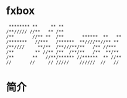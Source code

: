 # fxbox    

     ******** **     ** **                      
    /**///// //**   ** /**                      
    /**       //** **  /**       ******  **   **
    /*******   //***   /******  **////**//** ** 
    /**////     **/**  /**///**/**   /** //***  
    /**        ** //** /**  /**/**   /**  **/** 
    /**       **   //**/****** //******  ** //**
    //       //     // /////    //////  //   // 


简介
===

